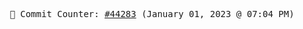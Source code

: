<p align="center">
    <samp>
        📮 Commit Counter: <a href="https://github.com/Javascript-void0/Javascript-void0/commits/main">#44283</a> (January 01, 2023 @ 07:04 PM)
    </samp>
</p>